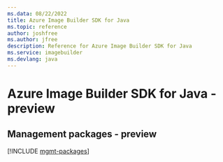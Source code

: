 ```yaml
---
ms.data: 08/22/2022
title: Azure Image Builder SDK for Java
ms.topic: reference
author: joshfree
ms.author: jfree
description: Reference for Azure Image Builder SDK for Java
ms.service: imagebuilder
ms.devlang: java
---
```

# Azure Image Builder SDK for Java - preview

## Management packages - preview
[!INCLUDE [mgmt-packages](image-builder-mgmt-index.md)]